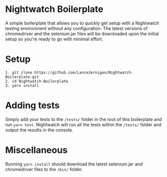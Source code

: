 # Nightwatch Boilerplate

A simple boilerplate that allows you to quickly get setup with a Nightwatch testing environment without any configuration.  The latest versions of chromedriver and the selenium.jar files will be downloaded upon the initial setup so you're ready to go with minimal effort.

# Setup

    1. git clone https://github.com/LanceJernigan/Nightwatch-Boilerplate.git
    2. cd Nightwatch-Boilerplate
    3. yarn install
    
# Adding tests

Simply add your tests to the `/tests/` folder in the root of this boilerplate and run `yarn test`.  Nightwatch will run all the tests within the `/tests/` folder and output the results in the console.

# Miscellaneous

Running `yarn install` should download the latest selenium.jar and chromedriver files to the `/bin/` folder.
